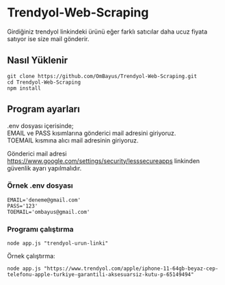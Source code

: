 # Trendyol-Web-Scraping
Girdiğiniz trendyol linkindeki ürünü eğer farklı satıcılar daha ucuz fiyata satıyor ise size mail gönderir.

## Nasıl Yüklenir
````
git clone https://github.com/OmBayus/Trendyol-Web-Scraping.git
cd Trendyol-Web-Scraping
npm install
````

## Program ayarları
.env dosyası içerisinde; <br/>
EMAIL ve PASS kısımlarına gönderici mail adresini giriyoruz.<br/>
TOEMAIL kısmına alıcı mail adresinin giriyoruz.

Gönderici mail adresi https://www.google.com/settings/security/lesssecureapps linkinden güvenlik ayarı yapılmalıdır.

### Örnek .env dosyası
````
EMAIL='deneme@gmail.com'
PASS='123'
TOEMAIL='ombayus@gmail.com'
````

### Programı çalıştırma
````
node app.js "trendyol-urun-linki"
````
Örnek çalıştırma:

````
node app.js "https://www.trendyol.com/apple/iphone-11-64gb-beyaz-cep-telefonu-apple-turkiye-garantili-aksesuarsiz-kutu-p-65149494"
````

